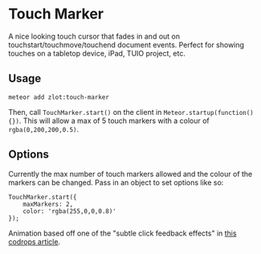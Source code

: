 # Touch Marker

A nice looking touch cursor that fades in and out on touchstart/touchmove/touchend document events. Perfect for showing 
touches on a tabletop device, iPad, TUIO project, etc.

## Usage

`meteor add zlot:touch-marker`

Then, call `TouchMarker.start()` on the client in `Meteor.startup(function(){})`. This will allow a max of 5 touch markers 
with a colour of `rgba(0,200,200,0.5)`.

## Options
Currently the max number of touch markers allowed and the colour of the markers can be changed.
Pass in an object to set options like so:

```
TouchMarker.start({
    maxMarkers: 2,
    color: 'rgba(255,0,0,0.8)'
});
```

Animation based off one of the "subtle click feedback effects" in [this codrops article](http://tympanus.net/codrops/2015/02/11/subtle-click-feedback-effects/).